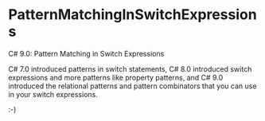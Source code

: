 # PatternMatchingInSwitchExpressions
C# 9.0: Pattern Matching in Switch Expressions

C# 7.0 introduced patterns in switch statements, 
C# 8.0 introduced switch expressions and more patterns like property patterns,
and C# 9.0 introduced the relational patterns and pattern combinators that you can use in your switch expressions.

:-)

